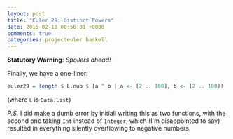 ```yaml
---
layout: post
title: "Euler 29: Distinct Powers"
date: 2015-02-18 00:56:01 +0000
comments: true
categories: projecteuler haskell
---
```


**Statutory Warning**: _Spoilers ahead!_

Finally, we have a one-liner:

```haskell
euler29 = length $ L.nub $ [a ^ b | a <- [2 .. 100], b <- [2 .. 100]]
```

(where `L` is `Data.List`)

_P.S._ I did make a dumb error by initiall writing this as two functions, with the second one taking `Int` instead of `Integer`, which (I'm disappointed to say) resulted in everything silently overflowing to negative numbers.
